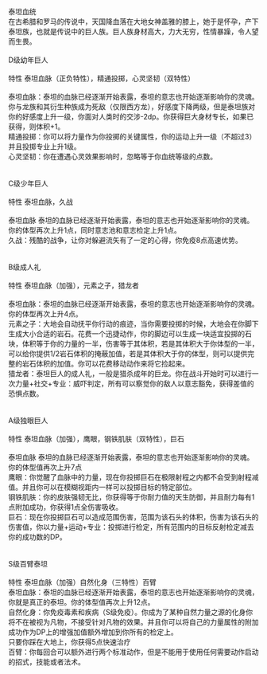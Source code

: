 <title>泰坦血统</title>
<meta name="GENERATOR" content="WinCHM">
<meta http-equiv="Content-Type" content="text/html; charset=gb2312">
<br>泰坦血统
<br>在古希腊和罗马的传说中，天国降血落在大地女神盖雅的膝上，她于是怀孕，产下泰坦族，也就是传说中的巨人族。巨人族身材高大，力大无穷，性情暴躁，令人望而生畏。
<br> 
<br>D级幼年巨人
<br>
<br>特性 泰坦血脉（正负特性），精通投掷，心灵坚韧（双特性）
<br>
<br>泰坦血脉：泰坦的血脉已经逐渐开始表露，泰坦的意志也开始逐渐影响你的灵魂。你与龙族和其衍生种族成为死敌（仅限西方龙），好感度下降两级，但是泰坦族对你的好感度上升一级，你面对人类时的交涉-2dp。你获得巨大身材专长，如果已获得，则体积+1。
<br>精通投掷：你可以将力量作为你投掷的关键属性，你的运动上升一级（不超过3）并且投掷专业上升1级。
<br>心灵坚韧：你在遭遇心灵效果影响时，忽略等于你血统等级的点数。
<br> 
<br> 
<br>C级少年巨人
<br>
<br>特性 泰坦血脉，久战
<br>
<br>泰坦血脉 泰坦的血脉已经逐渐开始表露，泰坦的意志也开始逐渐影响你的灵魂。你的体型再次上升1点，同时意志池和意志检定上升1点。
<br>久战：残酷的战争，让你对躲避流矢有了一定的心得，你免疫8点高速优势。
<br> 
<br> 
<br>B级成人礼
<br>
<br>特性 泰坦血脉（加强），元素之子，猎龙者
<br>
<br>泰坦血脉：泰坦的血脉已经逐渐开始表露，泰坦的意志也开始逐渐影响你的灵魂。你的体型再次上升4点。
<br>元素之子：大地会自动抚平你行动的痕迹，当你需要投掷的时候，大地会在你脚下生成大小合适的岩石。花费一个迅捷动作，你的脚边可以生成一块适宜投掷的石块，体积等于你的力量的一半，伤害等于其体积，若是其体积大于你体型的一半，可以给你提供1/2岩石体积的掩蔽加值，若是其体积大于你的体型，则可以提供完整的岩石体积的加值。你可以花费移动动作来将它捡起来。
<br>猎龙者：泰坦巨人的成人礼，一般是猎杀成年的巨龙。你在战斗开始时可以进行一次力量+社交+专业：威吓判定，所有可以察觉你的敌人以意志豁免，获得差值的恐惧点数。
<br> 
<br> 
<br>A级独眼巨人
<br>
<br>特性 泰坦血脉（加强），鹰眼，钢铁肌肤（双特性），巨石
<br>
<br>泰坦血脉 泰坦的血脉已经逐渐开始表露，泰坦的意志也开始逐渐影响你的灵魂。你的体型值再次上升7点
<br>鹰眼：你觉醒了血脉中的力量，现在你投掷巨石在极限射程之内都不会受到射程减值。并且你可以在模糊视距内一样可以投掷目标的特定部位。
<br>钢铁肌肤：你的皮肤强韧无比，你获得等于你耐力值的天生防御，并且耐力每有1点附加成功，你获得1点全伤害吸收。
<br>巨石：现在你投掷巨石可以造成范围伤害，范围为该石头的体积，伤害为该石头的伤害值，你以力量+运动+专业：投掷进行检定，所有范围内的目标反射检定减去你的成功数的DP。
<br> 
<br> 
<br>S级百臂泰坦
<br>
<br>特性 泰坦血脉（加强）自然化身（三特性）百臂
<br>泰坦血脉：泰坦的血脉已经逐渐开始表露，泰坦的意志也开始逐渐影响你的灵魂，你就是真正的泰坦。你的体型值再次上升12点。
<br>自然化身：你免疫毒素和疾病（S级免疫）。你成为了某种自然力量之源的化身你将不在被视为凡物，不接受针对凡物的效果。并且你可以将自己的力量属性的附加成功作为DP上的增强加值额外增加到你所有的检定上。
<br>只要你踩在大地上，你获得5点快速治疗
<br>百臂：你每回合可以额外进行两个标准动作，但是不能用于使用任何需要动作启动的招式，技能或者法术。